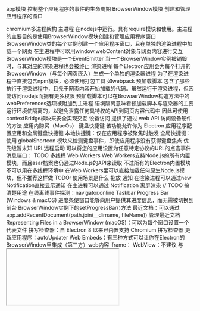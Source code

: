 app模块 控制整个应用程序的事件的生命周期
BrowserWindow模块 创建和管理应用程序的窗口

chromium多进程架构
主进程
    在nodejs中运行。具有require模块和使用。主进程的主要目的是使用BrowserWindow模块创建和管理应用程序窗口
    BrowserWindow类的每个实例创建一个应用程序窗口，且在单独的渲染进程中加载一个网页
    在主进程中可以用window.webContent对象与网页内容进行交互
    BrowserWindow模块是一个EventEmitter
    当一个BrowserWindow实例被销毁时，与其对应的渲染进程也会被终止
渲染进程
    每个Electron应用会为每个打开的BrowserWindow（与每个网页嵌入）生成一个单独的渲染器进程
    为了在渲染进程中直接包含npm模块，必须使用打包工具 如webpack
预加载脚本
    包含了那些执行于渲染进程中，且先于网页内容开始加载的代码。虽然运行于渲染进程，但因能访问nodejs而拥有更多权限
    预加载脚本可以在BrowserWindow构造方法中的webPreferences选项被附加到主进程
    语境隔离意味着预加载脚本与渲染器的主要运行环境使隔离的，以避免泄露任何具特权的API到网页内容代码中
    因此可使用contextBridge模块来安全实现交互
设备访问
    提供了通过 web API 访问设备硬件的方法
应用内购买（MacOs）
键盘快捷键
    该功能允许你为 Electron 应用程序配置应用和全局键盘快捷键
    本地快捷键​：仅在应用程序被聚焦时触发
    全局快捷键​：使用 globalShortcon 模块来检测键盘事件，即使应用程序没有获得键盘焦点
    优先级暂未知
URL远程启动
    可以将您的应用设置为任意特定协议的URL的点击事件
消息端口： TODO
多线程 Web Workers
    Web Workers支持Node.js的所有内置模块，而且asar档案也仍通过Node.js的API来读取
    不过所有的Electron内置模块不可以用在多线程环境中
    在Web Workers里可以直接加载任何原生Node.js模块，但不推荐这样做
    TODO: 使用场景是什么
拖放
通知
    在渲染进程可以通过new Notification直接显示通知
    在主进程可以通过 Notification
离屏渲染
    // TODO 搞清楚用途
在线离线事件探测：navigator.online
Taskbar Progress Bar (Windows & macOS)
    进度条使窗口能够向用户提供其进度信息，而无需被切换到前台
    BrowserWindow实例下的setProgressBar()方法
最近文档：可以通过app.addRecentDocument(path.join(__dirname, fileName)) 管理最近文档
Representing Files in a BrowserWindow (macOS)：可以为每个窗口设置一个代表文件
拼写检查器：自 Electron 8 以来已内置支持 Chromium 拼写检查器
更新应用程序：autoUpdater
Web Embeds：有三种方式可以让你在Electron的BrowserWindow里集成（第三方）web内容
    iframe：
    WebView：不建议 与 <iframe>，<webview> 相比往往稍慢，但在加载和与第三方内容通信以及处理各种事件方面提供了更大的控制
    BrowserView：
    TODO：详细看下三者区别
Windows on ARM: TODO
Tray：托盘图标
自定义窗口：

